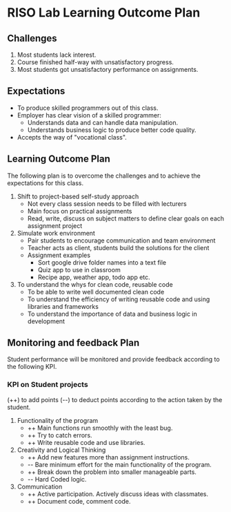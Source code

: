 # RISO Lab Learning Outcome Plan

## Challenges

1. Most students lack interest.
2. Course finished half-way with unsatisfactory progress.
3. Most students got unsatisfactory performance on assignments.

## Expectations

- To produce skilled programmers out of this class.
- Employer has clear vision of a skilled programmer:
    * Understands data and can handle data manipulation.
    * Understands business logic to produce better code quality.
- Accepts the way of "vocational class".

## Learning Outcome Plan

The following plan is to overcome the challenges and to achieve the expectations for this class.

1. Shift to project-based self-study approach
    - Not every class session needs to be filled with lecturers
    - Main focus on practical assignments
    - Read, write, discuss on subject matters to define clear goals on each assignment project
2. Simulate work environment
    - Pair students to encourage communication and team environment
    - Teacher acts as client, students build the solutions for the client
    - Assignment examples
        - Sort google drive folder names into a text file
        - Quiz app to use in classroom
        - Recipe app, weather app, todo app etc.
3. To understand the whys for clean code, reusable code
    - To be able to write well documented clean code
    - To understand the efficiency of writing reusable code and using libraries and frameworks
    - To understand the importance of data and business logic in development

## Monitoring and feedback Plan

Student performance will be monitored and provide feedback according to the following KPI.

### KPI on Student projects

(++) to add points (--) to deduct points according to the action taken by the student.

1. Functionality of the program
    - ++ Main functions run smoothly with the least bug.
    - ++ Try to catch errors.
    - ++ Write reusable code and use libraries.
2. Creativity and Logical Thinking
    - ++ Add new features more than assignment instructions.
    - -- Bare minimum effort for the main functionality of the program.
    - ++ Break down the problem into smaller manageable parts.
    - -- Hard Coded logic.
3. Communication
    - ++ Active participation. Actively discuss ideas with classmates.
    - ++ Document code, comment code.
